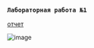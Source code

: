 ### `Лабораторная работа №1`
[отчет](https://docs.google.com/document/d/1GHpY3q3Mj6EKzJLzxrbjcXkKW4WOgZIo/edit#heading=h.gjdgxs)

![image](https://github.com/408456/database-lab1/assets/160867954/e3bd576d-8c8b-4373-a8fa-93d8c9fc449f)


